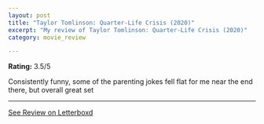 ```yaml
---
layout: post
title: "Taylor Tomlinson: Quarter-Life Crisis (2020)"
excerpt: "My review of Taylor Tomlinson: Quarter-Life Crisis (2020)"
category: movie_review

---
```


**Rating:** 3.5/5

Consistently funny, some of the parenting jokes fell flat for me near the end there, but overall great set

<hr>

[See Review on Letterboxd](https://boxd.it/4pYXzB)
